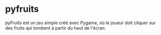 # pyfruits
pyFruits est un jeu simple créé avec Pygame, où le joueur doit cliquer sur des fruits qui tombent à partir du haut de l'écran.
